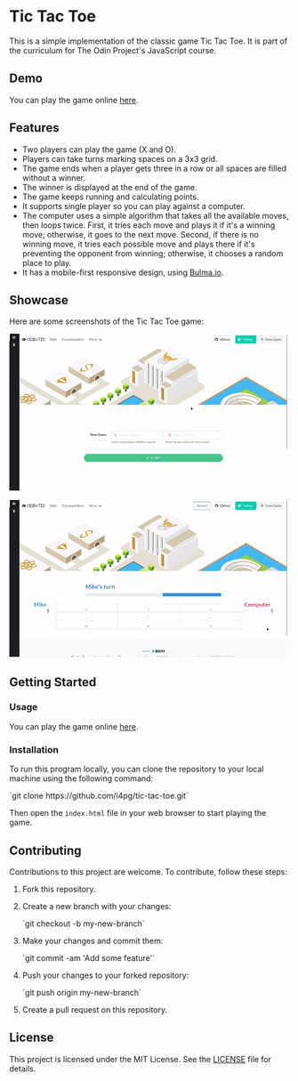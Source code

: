 </p>
<h1>Tic Tac Toe</h1>
<p>This is a simple implementation of the classic game Tic Tac Toe. It is part of the curriculum for The Odin Project's
  JavaScript course.</p>
<h2>Demo</h2>
<p>You can play the game online <a href="https://i4pg.github.io/tic-tac-toe/" target="_new">here</a>.</p>
<h2>Features</h2>
<ul>
  <li>Two players can play the game (X and O).</li>
  <li>Players can take turns marking spaces on a 3x3 grid.</li>
  <li>The game ends when a player gets three in a row or all spaces are filled without a winner.</li>
  <li>The winner is displayed at the end of the game.</li>
  <li>The game keeps running and calculating points.</li>
  <li>It supports single player so you can play against a computer.</li>
  <li>The computer uses a simple algorithm that takes all the available moves, then loops twice. First, it tries each
    move and plays it if it's a winning move; otherwise, it goes to the next move. Second, if there is no winning move,
    it tries each possible move and plays there if it's preventing the opponent from winning; otherwise, it chooses a
    random place to play.</li>
  <li>It has a mobile-first responsive design, using <a href="https://bulma.io/" target="_new">Bulma.io</a>.</li>
</ul>
<h2>Showcase</h2>
<p>Here are some screenshots of the Tic Tac Toe game:</p>
<p><img src="./assest/showcase/cp1.gif" width="500px" /></p>
<p><img src="./assest/showcase/multi.gif" width="500px" /></p>
<h2>Getting Started</h2>
<h3>Usage</h3>
<p>You can play the game online <a href="https://i4pg.github.io/tic-tac-toe/" target="_new">here</a>.</p>
<h3>Installation</h3>
<p>To run this program locally, you can clone the repository to your local machine using the following command:</p>
`git clone https://github.com/i4pg/tic-tac-toe.git`
<p>Then open the <code>index.html</code> file in your web browser to start playing the game.</p>
<h2>Contributing</h2>
<p>Contributions to this project are welcome. To contribute, follow these steps:</p>
<ol>
  <li>
    <p>Fork this repository.</p>
  </li>
  <li>
    <p>Create a new branch with your changes:</p>
    `git checkout -b my-new-branch`
  </li>
  <li>
    <p>Make your changes and commit them:</p>
    `git commit -am 'Add some feature'`
  </li>
  <li>
    <p>Push your changes to your forked repository:</p>
    `git push origin my-new-branch`
  </li>
  <li>
    <p>Create a pull request on this repository.</p>
  </li>
</ol>
<h2>License</h2>
<p>This project is licensed under the MIT License. See the <a href="LICENSE" target="_new">LICENSE</a> file for details.
</p>
</div>
